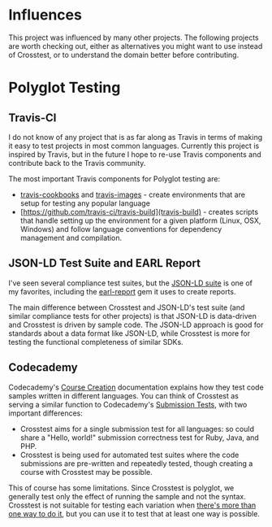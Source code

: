 # Influences

This project was influenced by many other projects. The following projects are worth checking out, either as alternatives you might want to use instead of Crosstest, or to understand the domain better before contributing.

# Polyglot Testing

## Travis-CI

I do not know of any project that is as far along as Travis in terms of making it easy to test projects in most common languages. Currently this project is inspired by Travis, but in the future I hope to re-use Travis components and contribute back to the Travis community.

The most important Travis components for Polyglot testing are:
- [travis-cookbooks](https://github.com/travis-ci/travis-cookbooks) and [travis-images](https://github.com/travis-ci/travis-images) - create environments that are setup for testing any popular language
- [https://github.com/travis-ci/travis-build](travis-build) - creates scripts that handle setting up the environment for a given platform (Linux, OSX, Windows) and follow language conventions for dependency management and compilation.

## JSON-LD Test Suite and EARL Report

I've seen several compliance test suites, but the [JSON-LD suite](http://json-ld.org/test-suite/) is one of my favorites, including the [earl-report](https://github.com/gkellogg/earl-report) gem it uses to create reports.

The main difference between Crosstest and JSON-LD's test suite (and similar compliance tests for other projects) is that JSON-LD is data-driven and Crosstest is driven by sample code. The JSON-LD approach is good for standards about a data format like JSON-LD, while Crosstest is more for testing the functional completeness of similar SDKs.

## Codecademy

Codecademy's [Course Creation](http://www.codecademy.com/docs/creation) documentation explains how they test code samples written in different languages. You can think of Crosstest as serving a similar function to Codecademy's [Submission Tests](http://www.codecademy.com/docs/submission_tests), with two important differences:

- Crosstest aims for a single submission test for all languages: so could share a "Hello, world!" submission correctness test for Ruby, Java, and PHP.
- Crosstest is being used for automated test suites where the code submissions are pre-written and repeatedly tested, though creating a course with Crosstest may be possible.

This of course has some limitations. Since Crosstest is polyglot, we generally test only the effect of running the sample and not the syntax. Crosstest is not suitable for testing each variation when [there's more than one way to do it](http://en.wikipedia.org/wiki/There's_more_than_one_way_to_do_it), but you can use it to test that at least one way is possible.
